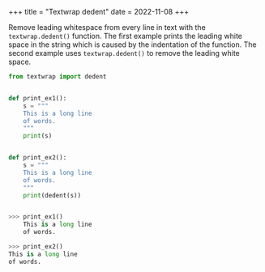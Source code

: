 +++
title = "Textwrap dedent"
date = 2022-11-08
+++

Remove leading whitespace from every line in text with the `textwrap.dedent()` function. The first example prints the leading white space in the string which is caused by the indentation of the function. The second example uses `textwrap.dedent()` to remove the leading white space.

```python
from textwrap import dedent


def print_ex1():
    s = """
    This is a long line
    of words.
    """
    print(s)


def print_ex2():
    s = """
    This is a long line
    of words.
    """
    print(dedent(s))


>>> print_ex1()
    This is a long line
    of words.

>>> print_ex2()
This is a long line
of words.
```
